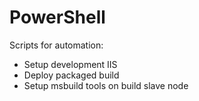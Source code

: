 # PowerShell

Scripts for automation:

- Setup development IIS
- Deploy packaged build
- Setup msbuild tools on build slave node
